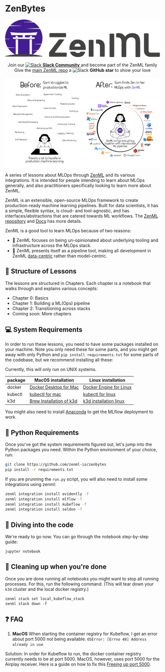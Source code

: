 # ZenBytes

![ZenML Logo](_assets/Logo/zenml.svg)


<div align="center">
Join our <a href="https://zenml.io/slack-invite" target="_blank">
    <img width="25" src="https://cdn3.iconfinder.com/data/icons/logos-and-brands-adobe/512/306_Slack-512.png" alt="Slack"/>
<b>Slack Community</b> </a> and become part of the ZenML family
</div>
<div align="center"> Give the <a href="https://github.com/zenml-io/zenml/stargazers" target="_blank">main ZenML repo</a> a
    <img width="25" src="https://cdn.iconscout.com/icon/free/png-256/github-153-675523.png" alt="Slack"/>
<b>GitHub star</b> to show your love
</div>

<br>

<div align="center">
<img src="_assets/sam.png" alt="Sam"/>
</div>

A series of lessons about MLOps through [ZenML](https://github.com/zenml-io/zenml) and its various integrations. It is intended for people intending to learn about MLOps generally, and also practitioners specifically looking to learn more about ZenML.

ZenML is an extensible, open-source MLOps framework to create production-ready machine learning pipelines. Built for data scientists, it has a simple, flexible syntax, is cloud- and tool-agnostic, and has interfaces/abstractions that are catered towards ML workflows. The [ZenML repository](https://github.com/zenml-io/zenml) and [Docs](https://docs.zenml.io) has more details.

ZenML is a good tool to learn MLOps because of two reasons:

- :small_blue_diamond: ZenML focuses on being un-opinionated about underlying tooling and infrastructure across the MLOps stack. 
- :small_blue_diamond: ZenML presents itself as a pipeline tool, making all development in ZenML [data-centric](https://www.youtube.com/watch?v=06-AZXmwHjo) rather than model-centric.

## :bricks: Structure of Lessons

The lessons are structured in Chapters. Each chapter is a notebook that walks through and explains various concepts:

- Chapter 0: Basics
- Chapter 1: Building a ML(Ops) pipeline
- Chapter 2: Transitioning across stacks
- Coming soon: More chapters


## :computer: System Requirements

In order to run these lessons, you need to have some packages installed on your machine. Note you only need these for some parts, and you might get away 
with only Python and `pip install requirements.txt` for some parts of the codebase, but we recommend installing all these:

Currently, this will only run on UNIX systems.

| package  | MacOS installation                                                               | Linux installation                                                                 |
|----------|----------------------------------------------------------------------------------|------------------------------------------------------------------------------------|
| docker   | [Docker Desktop for Mac](https://docs.docker.com/desktop/mac/install/)           | [Docker Engine for Linux ](https://docs.docker.com/engine/install/ubuntu/)         |
| kubectl  | [kubectl for mac](https://kubernetes.io/docs/tasks/tools/install-kubectl-macos/) | [kubectl for linux](https://kubernetes.io/docs/tasks/tools/install-kubectl-linux/) |
| k3d      | [Brew Installation of k3d](https://formulae.brew.sh/formula/k3d)                 | [k3d installation linux](https://k3d.io/v5.2.2/)                                   |

You might also need to install [Anaconda](https://docs.conda.io/projects/conda/en/latest/commands/install.html) to get the MLflow deployment to work.

## :snake: Python Requirements

Once you've got the system requirements figured out, let's jump into the Python packages you need. 
Within the Python environment of your choice, run:

```bash
git clone https://github.com/zenml-io/zenbytes
pip install -r requirements.txt
```

If you are prunning the `run.py` script, you will also need to install some integrations using zenml:

```bash
zenml integration install evidently -f
zenml integration install mlflow -f
zenml integration install kubeflow -f
zenml integration install seldon -f
```

## :notebook: Diving into the code

We're ready to go now. You can go through the notebook step-by-step guide:

```python
jupyter notebook
```

## :checkered_flag: Cleaning up when you're done

Once you are done running all notebooks you might want to stop all running processes. For this, run the following command.
(This will tear down your `k3d` cluster and the local docker registry.)


```shell
zenml stack set local_kubeflow_stack
zenml stack down -f
```

## :question: FAQ

1. __MacOS__ When starting the container registry for Kubeflow, I get an error about port 5000 not being available.
`OSError: [Errno 48] Address already in use`

Solution: In order for Kubeflow to run, the docker container registry currently needs to be at port 5000. MacOS, however, uses 
port 5000 for the Airplay receiver. Here is a guide on how to fix this [Freeing up port 5000](https://12ft.io/proxy?q=https%3A%2F%2Fanandtripathi5.medium.com%2Fport-5000-already-in-use-macos-monterey-issue-d86b02edd36c).
